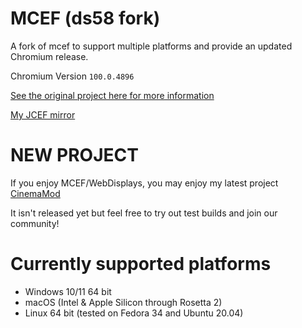 # MCEF (ds58 fork)
A fork of mcef to support multiple platforms and provide an updated Chromium release.

Chromium Version `100.0.4896`

[See the original project here for more information](https://github.com/montoyo/mcef)

[My JCEF mirror](https://ds58-mcef-mirror.ewr1.vultrobjects.com/)

# NEW PROJECT
If you enjoy MCEF/WebDisplays, you may enjoy my latest project [CinemaMod](https://github.com/CinemaMod)

It isn't released yet but feel free to try out test builds and join our community!

# Currently supported platforms
- Windows 10/11 64 bit
- macOS (Intel & Apple Silicon through Rosetta 2)
- Linux 64 bit (tested on Fedora 34 and Ubuntu 20.04)
